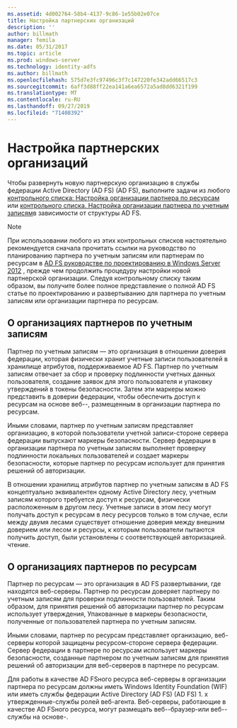 ```yaml
---
ms.assetid: 4d002764-58b4-4137-9c86-1e55b02e07ce
title: Настройка партнерских организаций
description: ''
author: billmath
manager: femila
ms.date: 05/31/2017
ms.topic: article
ms.prod: windows-server
ms.technology: identity-adfs
ms.author: billmath
ms.openlocfilehash: 575d7e3fc97496c3f7c147220fe342add66517c3
ms.sourcegitcommit: 6aff3d88ff22ea141a6ea6572a5ad8dd6321f199
ms.translationtype: MT
ms.contentlocale: ru-RU
ms.lasthandoff: 09/27/2019
ms.locfileid: "71408392"
---
```

# <a name="configuring-partner-organizations"></a>Настройка партнерских организаций

Чтобы развернуть новую партнерскую организацию в службы федерации Active Directory (AD FS) \(AD FS\), выполните задачи из любого [контрольного списка: Настройка организации партнера по ресурсам](Checklist--Configuring-the-Resource-Partner-Organization.md) или [контрольного списка. Настройка организации партнера по учетным записям](Checklist--Configuring-the-Account-Partner-Organization.md)в зависимости от структуры AD FS.  
  
> [!NOTE]  
> При использовании любого из этих контрольных списков настоятельно рекомендуется сначала прочитать ссылки на руководство по планированию партнера по учетным записям или партнерам по ресурсам в [AD FS руководстве по проектированию в Windows Server 2012](https://technet.microsoft.com/library/dd807036.aspx) , прежде чем продолжить процедуру настройки новой партнерской организации. Следуя контрольному списку таким образом, вы получите более полное представление о полной AD FS статье по проектированию и развертыванию для партнера по учетным записям или организации партнера по ресурсам.  
  
## <a name="about-account-partner-organizations"></a>О организациях партнеров по учетным записям  
Партнер по учетным записям — это организация в отношении доверия федерации, которая физически хранит учетные записи пользователей в хранилище атрибутов, поддерживаемое AD FS. Партнер по учетным записям отвечает за сбор и проверку подлинности учетных данных пользователя, создание заявок для этого пользователя и упаковку утверждений в токены безопасности. Затем эти маркеры можно представить в доверии федерации, чтобы обеспечить доступ к ресурсам на основе веб-\-, размещенным в организации партнера по ресурсам.  
  
Иными словами, партнер по учетным записям представляет организацию, в которой пользователи учетной записи\-стороне сервера федерации выпускают маркеры безопасности. Сервер федерации в организации партнера по учетным записям выполняет проверку подлинности локальных пользователей и создает маркеры безопасности, которые партнер по ресурсам использует для принятия решений об авторизации.  
  
В отношении хранилищ атрибутов партнер по учетным записям в AD FS концептуально эквивалентен одному Active Directory лесу, учетным записям которого требуется доступ к ресурсам, физически расположенным в другом лесу. Учетные записи в этом лесу могут получать доступ к ресурсам в лесу ресурсов только в том случае, если между двумя лесами существует отношение доверия между внешним доверием или лесом и ресурсы, к которым пользователи пытаются получить доступ, были установлены с соответствующей авторизацией. чтение.  
  
## <a name="about-resource-partner-organizations"></a>О организациях партнеров по ресурсам  
Партнер по ресурсам — это организация в AD FS развертывании, где находятся веб-серверы. Партнер по ресурсам доверяет партнеру по учетным записям для проверки подлинности пользователей. Таким образом, для принятия решений об авторизации партнер по ресурсам использует утверждения, Упакованные в маркеры безопасности, полученные от пользователей партнера по учетным записям.  
  
Иными словами, партнер по ресурсам представляет организацию, веб-серверы которой защищены ресурсом\-стороне сервера федерации. Сервер федерации в партнере по ресурсам использует маркеры безопасности, созданные партнером по учетным записям для принятия решений об авторизации для веб-серверов в партнере по ресурсам.  
  
Для работы в качестве AD FSного ресурса веб-серверы в организации партнера по ресурсам должны иметь Windows Identity Foundation \(WIF\) или иметь службы федерации Active Directory (AD FS) \(AD FS\) 1. x утвержденные\-службы ролей веб-агента. Веб-серверы, работающие в качестве AD FSного ресурса, могут размещать веб-\-браузер\-или веб-\-службы на основе\-.  
